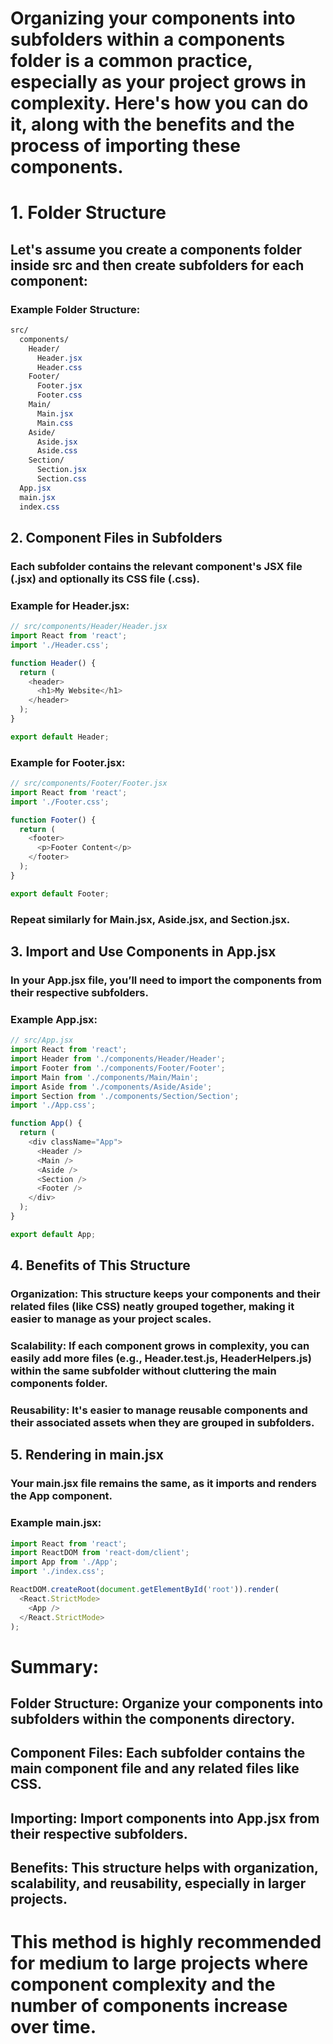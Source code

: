 # Organizing your components into subfolders within a components folder is a common practice, especially as your project grows in complexity. Here's how you can do it, along with the benefits and the process of importing these components.

# 1. Folder Structure

## Let's assume you create a components folder inside src and then create subfolders for each component:

### Example Folder Structure:

```css
src/
  components/
    Header/
      Header.jsx
      Header.css
    Footer/
      Footer.jsx
      Footer.css
    Main/
      Main.jsx
      Main.css
    Aside/
      Aside.jsx
      Aside.css
    Section/
      Section.jsx
      Section.css
  App.jsx
  main.jsx
  index.css

```

## 2. Component Files in Subfolders
### Each subfolder contains the relevant component's JSX file (.jsx) and optionally its CSS file (.css).

### Example for Header.jsx:

````javascript
// src/components/Header/Header.jsx
import React from 'react';
import './Header.css';

function Header() {
  return (
    <header>
      <h1>My Website</h1>
    </header>
  );
}

export default Header;

````

### Example for Footer.jsx:

````javascript
// src/components/Footer/Footer.jsx
import React from 'react';
import './Footer.css';

function Footer() {
  return (
    <footer>
      <p>Footer Content</p>
    </footer>
  );
}

export default Footer;

````

### Repeat similarly for Main.jsx, Aside.jsx, and Section.jsx.

## 3. Import and Use Components in App.jsx

### In your App.jsx file, you’ll need to import the components from their respective subfolders.

### Example App.jsx:

````javascript
// src/App.jsx
import React from 'react';
import Header from './components/Header/Header';
import Footer from './components/Footer/Footer';
import Main from './components/Main/Main';
import Aside from './components/Aside/Aside';
import Section from './components/Section/Section';
import './App.css';

function App() {
  return (
    <div className="App">
      <Header />
      <Main />
      <Aside />
      <Section />
      <Footer />
    </div>
  );
}

export default App;

````

## 4. Benefits of This Structure

### Organization: This structure keeps your components and their related files (like CSS) neatly grouped together, making it easier to manage as your project scales.

### Scalability: If each component grows in complexity, you can easily add more files (e.g., Header.test.js, HeaderHelpers.js) within the same subfolder without cluttering the main components folder.

### Reusability: It's easier to manage reusable components and their associated assets when they are grouped in subfolders.

## 5. Rendering in main.jsx
### Your main.jsx file remains the same, as it imports and renders the App component.

### Example main.jsx:

````javascript
import React from 'react';
import ReactDOM from 'react-dom/client';
import App from './App';
import './index.css';

ReactDOM.createRoot(document.getElementById('root')).render(
  <React.StrictMode>
    <App />
  </React.StrictMode>
);
````
# Summary:

## Folder Structure: Organize your components into subfolders within the components directory.

## Component Files: Each subfolder contains the main component file and any related files like CSS.

## Importing: Import components into App.jsx from their respective subfolders.

## Benefits: This structure helps with organization, scalability, and reusability, especially in larger projects.

# This method is highly recommended for medium to large projects where component complexity and the number of components increase over time.




